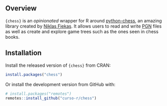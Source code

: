 
<!-- README.md is generated from README.Rmd. Please edit that file -->

## Overview

`{chess}` is an *opinionated* wrapper for R around
[python-chess](https://github.com/niklasf/python-chess), an amazing
library created by [Niklas Fiekas](https://github.com/niklasf). It
allows users to read and write
[PGN](https://en.wikipedia.org/wiki/Portable_Game_Notation) files as
well as create and explore game trees such as the ones seen in chess
books.

## Installation

Install the released version of `{chess}` from CRAN:

``` r
install.packages("chess")
```

Or install the development version from GitHub with:

``` r
# install.packages("remotes")
remotes::install_github("curso-r/chess")
```
